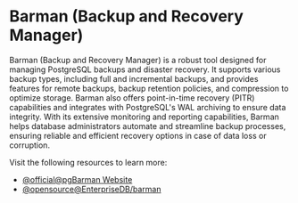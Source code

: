 # Barman (Backup and Recovery Manager)

Barman (Backup and Recovery Manager) is a robust tool designed for managing PostgreSQL backups and disaster recovery. It supports various backup types, including full and incremental backups, and provides features for remote backups, backup retention policies, and compression to optimize storage. Barman also offers point-in-time recovery (PITR) capabilities and integrates with PostgreSQL's WAL archiving to ensure data integrity. With its extensive monitoring and reporting capabilities, Barman helps database administrators automate and streamline backup processes, ensuring reliable and efficient recovery options in case of data loss or corruption.

Visit the following resources to learn more:

- [@official@pgBarman Website](https://www.pgbarman.org/)
- [@opensource@EnterpriseDB/barman](https://github.com/EnterpriseDB/barman)